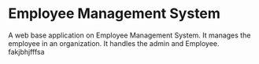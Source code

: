 # Employee Management System
A web base application on Employee Management System. It manages the employee in an organization. It handles the admin and Employee. fakjbhjfffsa
